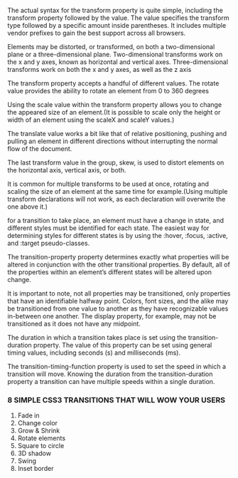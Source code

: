 The actual syntax for the transform property is quite simple, including the transform property followed by the value. The value specifies the transform type followed by a specific amount inside parentheses. It includes multiple vendor prefixes to gain the best support across all browsers.

Elements may be distorted, or transformed, on both a two-dimensional plane or a three-dimensional plane. Two-dimensional transforms work on the x and y axes, known as horizontal and vertical axes. Three-dimensional transforms work on both the x and y axes, as well as the z axis

The transform property accepts a handful of different values. The rotate value provides the ability to rotate an element from 0 to 360 degrees

Using the scale value within the transform property allows you to change the appeared size of an element.(It is possible to scale only the height or width of an element using the scaleX and scaleY values.) 

The translate value works a bit like that of relative positioning, pushing and pulling an element in different directions without interrupting the normal flow of the document.

The last transform value in the group, skew, is used to distort elements on the horizontal axis, vertical axis, or both.

It is common for multiple transforms to be used at once, rotating and scaling the size of an element at the same time for example.(Using multiple transform declarations will not work, as each declaration will overwrite the one above it.)

for a transition to take place, an element must have a change in state, and different styles must be identified for each state. The easiest way for determining styles for different states is by using the :hover, :focus, :active, and :target pseudo-classes.

The transition-property property determines exactly what properties will be altered in conjunction with the other transitional properties. By default, all of the properties within an element’s different states will be altered upon change.

It is important to note, not all properties may be transitioned, only properties that have an identifiable halfway point. Colors, font sizes, and the alike may be transitioned from one value to another as they have recognizable values in-between one another. The display property, for example, may not be transitioned as it does not have any midpoint.

The duration in which a transition takes place is set using the transition-duration property. The value of this property can be set using general timing values, including seconds (s) and milliseconds (ms). 

The transition-timing-function property is used to set the speed in which a transition will move. Knowing the duration from the transition-duration property a transition can have multiple speeds within a single duration. 

### 8 SIMPLE CSS3 TRANSITIONS THAT WILL WOW YOUR USERS

1. Fade in
2. Change color
3. Grow & Shrink
4. Rotate elements
5. Square to circle
6. 3D shadow
7. Swing
8. Inset border

